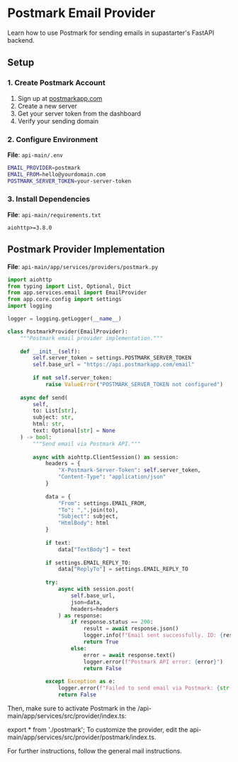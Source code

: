 # Postmark Email Provider

Learn how to use Postmark for sending emails in supastarter's FastAPI backend.

## Setup

### 1. Create Postmark Account

1. Sign up at [postmarkapp.com](https://postmarkapp.com)
2. Create a new server
3. Get your server token from the dashboard
4. Verify your sending domain

### 2. Configure Environment

**File**: `api-main/.env`

```bash
EMAIL_PROVIDER=postmark
EMAIL_FROM=hello@yourdomain.com
POSTMARK_SERVER_TOKEN=your-server-token
```

### 3. Install Dependencies

**File**: `api-main/requirements.txt`

```
aiohttp>=3.8.0
```

## Postmark Provider Implementation

**File**: `api-main/app/services/providers/postmark.py`

```python
import aiohttp
from typing import List, Optional, Dict
from app.services.email import EmailProvider
from app.core.config import settings
import logging

logger = logging.getLogger(__name__)

class PostmarkProvider(EmailProvider):
    """Postmark email provider implementation."""
    
    def __init__(self):
        self.server_token = settings.POSTMARK_SERVER_TOKEN
        self.base_url = "https://api.postmarkapp.com/email"
        
        if not self.server_token:
            raise ValueError("POSTMARK_SERVER_TOKEN not configured")
    
    async def send(
        self,
        to: List[str],
        subject: str,
        html: str,
        text: Optional[str] = None
    ) -> bool:
        """Send email via Postmark API."""
        
        async with aiohttp.ClientSession() as session:
            headers = {
                "X-Postmark-Server-Token": self.server_token,
                "Content-Type": "application/json"
            }
            
            data = {
                "From": settings.EMAIL_FROM,
                "To": ",".join(to),
                "Subject": subject,
                "HtmlBody": html
            }
            
            if text:
                data["TextBody"] = text
            
            if settings.EMAIL_REPLY_TO:
                data["ReplyTo"] = settings.EMAIL_REPLY_TO
            
            try:
                async with session.post(
                    self.base_url,
                    json=data,
                    headers=headers
                ) as response:
                    if response.status == 200:
                        result = await response.json()
                        logger.info(f"Email sent successfully. ID: {result.get('MessageID')}")
                        return True
                    else:
                        error = await response.text()
                        logger.error(f"Postmark API error: {error}")
                        return False
                        
            except Exception as e:
                logger.error(f"Failed to send email via Postmark: {str(e)}")
                return False
```
Then, make sure to activate Postmark in the /api-main/app/services/src/provider/index.ts:


export * from './postmark';
To customize the provider, edit the api-main/app/services/src/provider/postmark/index.ts.

For further instructions, follow the general mail instructions.
